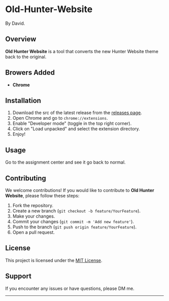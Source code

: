 # Old-Hunter-Website
By David.

## Overview

**Old Hunter Website** is a tool that converts the new Hunter Website theme back to the original.

## Browers Added

- **Chrome**


## Installation

1. Download the src of the latest release from the [releases page](https://github.com/David3u/Old-Hunter-Website/releases).
2. Open Chrome and go to `chrome://extensions`.
3. Enable "Developer mode" (toggle in the top right corner).
4. Click on "Load unpacked" and select the extension directory.
5. Enjoy!

## Usage

Go to the assignment center and see it go back to normal.

## Contributing

We welcome contributions! If you would like to contribute to **Old Hunter Website**, please follow these steps:

1. Fork the repository.
2. Create a new branch (`git checkout -b feature/YourFeature`).
3. Make your changes.
4. Commit your changes (`git commit -m 'Add new feature'`).
5. Push to the branch (`git push origin feature/YourFeature`).
6. Open a pull request.

## License

This project is licensed under the [MIT License](https://opensource.org/license/mit).

## Support

If you encounter any issues or have questions, please DM me.

---

